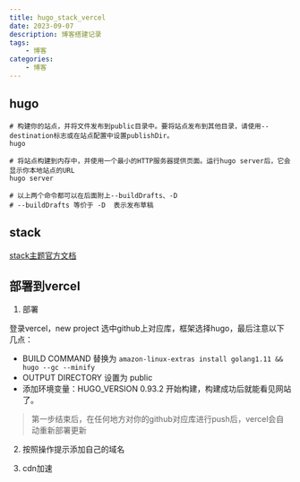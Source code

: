 ```yaml
---
title: hugo_stack_vercel
date: 2023-09-07
description: 博客搭建记录
tags: 
    - 博客
categories:
    - 博客
---
```


## hugo

```shell
# 构建你的站点，并将文件发布到public目录中。要将站点发布到其他目录，请使用--destination标志或在站点配置中设置publishDir。
hugo

# 将站点构建到内存中，并使用一个最小的HTTP服务器提供页面。运行hugo server后，它会显示你本地站点的URL
hugo server

# 以上两个命令都可以在后面附上--buildDrafts、-D
# --buildDrafts 等价于 -D  表示发布草稿

```

## stack

[stack主题官方文档](https://stack.jimmycai.com/guide/)


## 部署到vercel

1. 部署

登录vercel，new project 选中github上对应库，框架选择hugo，最后注意以下几点：
- BUILD COMMAND 替换为 `amazon-linux-extras install golang1.11 && hugo --gc --minify`
- OUTPUT DIRECTORY 设置为 public
- 添加环境变量：HUGO_VERSION  0.93.2
开始构建，构建成功后就能看见网站了。

> 第一步结束后，在任何地方对你的github对应库进行push后，vercel会自动重新部署更新

2. 按照操作提示添加自己的域名

3. cdn加速
